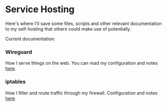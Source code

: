 # Service Hosting
Here's where I'll save some files, scripts and other relevant documentation to my self-hosting that others could make use of potentially.

Current documentation:

### Wireguard
How I serve things on the web. You can read my configuration and notes [here](https://github.com/Bespectacat/Server-Hosting-Notes/blob/main/Wireguard.md).

### iptables
How I filter and route traffic through my firewall. Configuration and notes [here](https://github.com/Bespectacat/Server-Hosting-Notes/blob/main/iptables-config.sh).
